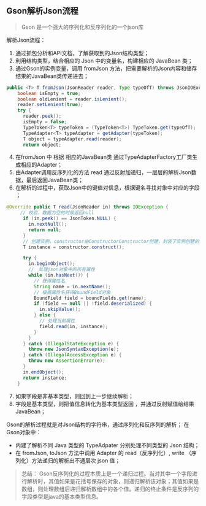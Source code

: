 Gson解析Json流程
---
> Gson 是一个强大的序列化和反序列化的一个json库

解析Json流程：
1. 通过抓包分析和API文档，了解获取到的Json结构类型；
2. 利用结构类型，结合相应的 Json 中的变量名，构建相应的 JavaBean 类；
3. 通过Gson的实例变量，调用 fromJson 方法，把需要解析的Json内容和储存结果的JavaBean类传递进去；
```java
public <T> T fromJson(JsonReader reader, Type typeOfT) throws JsonIOException, JsonSyntaxException {
    boolean isEmpty = true;
    boolean oldLenient = reader.isLenient();
    reader.setLenient(true);
    try {
      reader.peek();
      isEmpty = false;
      TypeToken<T> typeToken = (TypeToken<T>) TypeToken.get(typeOfT);
      TypeAdapter<T> typeAdapter = getAdapter(typeToken);
      T object = typeAdapter.read(reader);
      return object;
```
4. 在fromJson 中 根据 相应的JavaBean类 通过TypeAdapterFactory工厂类生成相应的Adapter；
5. 由Adapter调用反序列化的方法 read 通过反射加递归，一层层的解析Json数据，最后返回JavaBean类；
6. 在解析的过程中，获取Json中的键值对信息，根据键名寻找对象中对应的字段 ；
```java
@Override public T read(JsonReader in) throws IOException {
     // 校验，数据为空的时候返回null
      if (in.peek() == JsonToken.NULL) {
        in.nextNull();
        return null;
      }
      // 创建实例，constructor由ConstructorConstructor创建，封装了实例创建的过程
      T instance = constructor.construct();

      try {
        in.beginObject();
        //　处理json对象中的所有属性
        while (in.hasNext()) {
          // 获得属性名
          String name = in.nextName();
          // 根据属性名获得BoundField对象
          BoundField field = boundFields.get(name);
          if (field == null || !field.deserialized) {
            in.skipValue();
          } else {
            // 处理当前属性
            field.read(in, instance);
          }
        }
      } catch (IllegalStateException e) {
        throw new JsonSyntaxException(e);
      } catch (IllegalAccessException e) {
        throw new AssertionError(e);
      }
      in.endObject();
      return instance;
    }
```
7. 如果字段是非基本类型，则回到上一步继续解析；
8. 字段是基本类型，则把值信息转化为基本类型返回 ，并通过反射赋值给结果JavaBean；



Gson的解析过程就是对Json结构的字符串，通过序列化和反序列的解析；
在Gson对象中：
+ 内建了解析不同 Java 类型的 TypeAdpater 分别处理不同类型的 Json 结构；
+ 在 fromJson, toJson 方法中调用 Adapter 的 read（反序列化）, write （序列化）方法递归的解析出不通层次 json 值；

> 总结：
> Gson反序列化的过程本质上是一个递归过程。当对其中一个字段进行解析时，其值如果是花括号保存的对象，则递归解析该对象；其值如果是数组，则处理数组后递归解析数组中的各个值。递归的终止条件是反序列的字段类型是java的基本类型信息。
